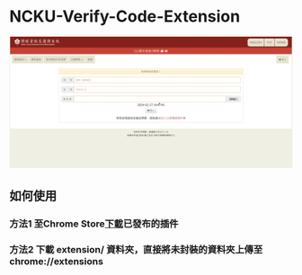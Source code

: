 # NCKU-Verify-Code-Extension
![](https://github.com/TriangleSnake/NCKU-Verify-Code-Extension/blob/main/img/demo.gif?raw=true)
## 如何使用

### 方法1 至Chrome Store[下載](https://chromewebstore.google.com/detail/ncku-verify-code-extensio/cjbicngfikibjfpepeedgnebpolakopf)已發布的插件

### 方法2 下載 extension/ 資料夾，直接將未封裝的資料夾上傳至 chrome://extensions

